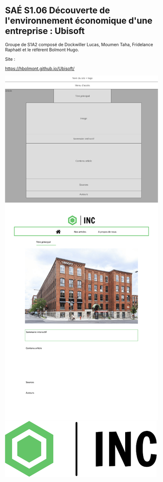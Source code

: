 # SAÉ S1.06 Découverte de l'environnement économique d'une entreprise : Ubisoft

Groupe de S1A2 composé de Dockwiller Lucas, Moumen Taha, Fridelance Raphaël et le référent Bolmont Hugo.

Site : 

https://hbolmont.github.io/Ubisoft/

![écran de zoning](doc/ecran_zoning.png)
![écran prototype](doc/prototype.png)
![logo](/images/logo_small.png)
